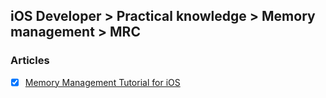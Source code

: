 ## iOS Developer > Practical knowledge > Memory management > MRC

### Articles
- [x] [Memory Management Tutorial for iOS](https://www.raywenderlich.com/2657/memory-management-tutorial-for-ios)


